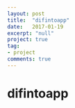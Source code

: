 ```yaml
---
layout: post
title:  "difintoapp"
date:   2017-01-19
excerpt: "null"
project: true
tag:
- project
comments: true
---
```

# difintoapp